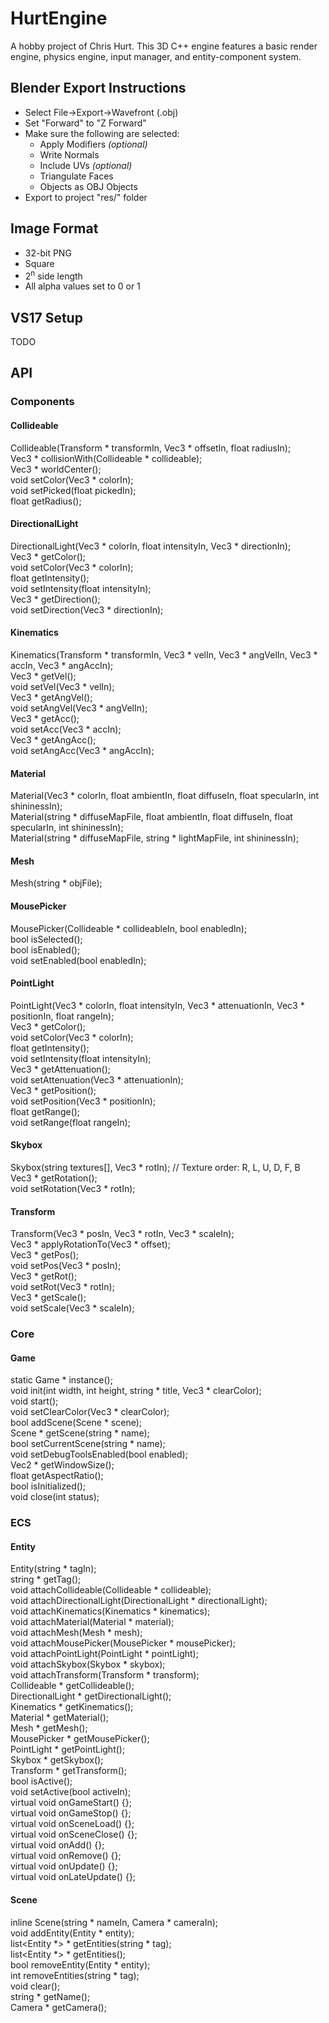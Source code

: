 # HurtEngine
A hobby project of Chris Hurt. This 3D C++ engine features a basic render engine, physics engine, input manager, and entity-component system.

## Blender Export Instructions
* Select File->Export->Wavefront (.obj)
* Set "Forward" to "Z Forward"
* Make sure the following are selected:
  * Apply Modifiers *(optional)*
  * Write Normals
  * Include UVs *(optional)*
  * Triangulate Faces
  * Objects as OBJ Objects
* Export to project "res/" folder

## Image Format
* 32-bit PNG
* Square
* 2<sup>n</sup> side length
* All alpha values set to 0 or 1

## VS17 Setup
TODO

## API

### Components
#### Collideable
Collideable(Transform * transformIn, Vec3 * offsetIn, float radiusIn);  
Vec3 * collisionWith(Collideable * collideable);  
Vec3 * worldCenter();  
void setColor(Vec3 * colorIn);  
void setPicked(float pickedIn);  
float getRadius();
#### DirectionalLight
DirectionalLight(Vec3 * colorIn, float intensityIn, Vec3 * directionIn);  
Vec3 * getColor();  
	void setColor(Vec3 * colorIn);  
	float getIntensity();  
	void setIntensity(float intensityIn);  
	Vec3 * getDirection();  
	void setDirection(Vec3 * directionIn);
 #### Kinematics
 Kinematics(Transform * transformIn, Vec3 * velIn, Vec3 * angVelIn, Vec3 * accIn, Vec3 * angAccIn);  
 Vec3 * getVel();  
	void setVel(Vec3 * velIn);  
	Vec3 * getAngVel();  
	void setAngVel(Vec3 * angVelIn);  
	Vec3 * getAcc();  
	void setAcc(Vec3 * accIn);  
	Vec3 * getAngAcc();  
	void setAngAcc(Vec3 * angAccIn);
 #### Material
 Material(Vec3 * colorIn, float ambientIn, float diffuseIn, float specularIn, int shininessIn);  
	Material(string * diffuseMapFile, float ambientIn, float diffuseIn, float specularIn, int shininessIn);  
	Material(string * diffuseMapFile, string * lightMapFile, int shininessIn);
 #### Mesh
 Mesh(string * objFile);
 #### MousePicker
 MousePicker(Collideable * collideableIn, bool enabledIn);  
 bool isSelected();  
	bool isEnabled();  
	void setEnabled(bool enabledIn);
 #### PointLight
 PointLight(Vec3 * colorIn, float intensityIn, Vec3 * attenuationIn, Vec3 * positionIn, float rangeIn);  
 Vec3 * getColor();  
	void setColor(Vec3 * colorIn);  
	float getIntensity();  
	void setIntensity(float intensityIn);  
	Vec3 * getAttenuation();  
	void setAttenuation(Vec3 * attenuationIn);  
	Vec3 * getPosition();  
	void setPosition(Vec3 * positionIn);  
	float getRange();  
	void setRange(float rangeIn);
 #### Skybox
 Skybox(string textures[], Vec3 * rotIn); // Texture order: R, L, U, D, F, B  
 Vec3 * getRotation();  
	void setRotation(Vec3 * rotIn);
 #### Transform
 Transform(Vec3 * posIn, Vec3 * rotIn, Vec3 * scaleIn);  
 Vec3 * applyRotationTo(Vec3 * offset);  
	Vec3 * getPos();  
	void setPos(Vec3 * posIn);  
	Vec3 * getRot();  
	void setRot(Vec3 * rotIn);  
	Vec3 * getScale();  
	void setScale(Vec3 * scaleIn);

### Core
#### Game
static Game * instance();  
	void init(int width, int height, string * title, Vec3 * clearColor);  
	void start();  
	void setClearColor(Vec3 * clearColor);  
	bool addScene(Scene * scene);  
	Scene * getScene(string * name);  
	bool setCurrentScene(string * name);  
	void setDebugToolsEnabled(bool enabled);  
	Vec2 * getWindowSize();  
	float getAspectRatio();  
	bool isInitialized();  
	void close(int status);

### ECS
#### Entity
Entity(string * tagIn);  
	string * getTag();  
	void attachCollideable(Collideable * collideable);  
	void attachDirectionalLight(DirectionalLight * directionalLight);  
	void attachKinematics(Kinematics * kinematics);  
	void attachMaterial(Material * material);  
	void attachMesh(Mesh * mesh);  
	void attachMousePicker(MousePicker * mousePicker);  
	void attachPointLight(PointLight * pointLight);  
	void attachSkybox(Skybox * skybox);  
	void attachTransform(Transform * transform);  
	Collideable * getCollideable();  
	DirectionalLight * getDirectionalLight();  
	Kinematics * getKinematics();  
	Material * getMaterial();  
	Mesh * getMesh();  
	MousePicker * getMousePicker();  
	PointLight * getPointLight();  
	Skybox * getSkybox();  
	Transform * getTransform();  
	bool isActive();  
	void setActive(bool activeIn);  
	virtual void onGameStart() {};  
	virtual void onGameStop() {};  
	virtual void onSceneLoad() {};  
	virtual void onSceneClose() {};  
	virtual void onAdd() {};  
	virtual void onRemove() {};  
	virtual void onUpdate() {};  
	virtual void onLateUpdate() {};
#### Scene
inline Scene(string * nameIn, Camera * cameraIn);  
	void addEntity(Entity * entity);  
	list<Entity *> * getEntities(string * tag);  
	list<Entity *> * getEntities();  
	bool removeEntity(Entity * entity);  
	int removeEntities(string * tag);  
	void clear();  
	string * getName();  
	Camera * getCamera();
